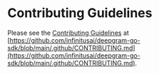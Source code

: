 # Contributing Guidelines

Please see the [Contributing Guidelines](https://github.com/infinitusai/deepgram-go-sdk/blob/main/.github/CONTRIBUTING.md) at [https://github.com/infinitusai/deepgram-go-sdk/blob/main/.github/CONTRIBUTING.md](https://github.com/infinitusai/deepgram-go-sdk/blob/main/.github/CONTRIBUTING.md).
